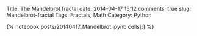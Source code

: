 Title: The Mandelbrot fractal
date: 2014-04-17 15:12
comments: true
slug: Mandelbrot-fractal
Tags: Fractals, Math
Category: Python

{% notebook posts/20140417_Mandelbrot.ipynb cells[:] %}
